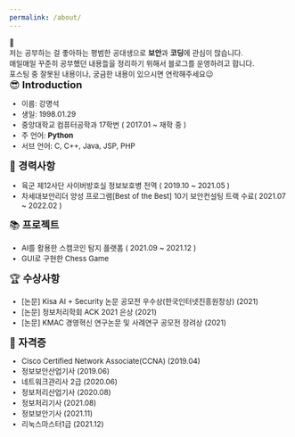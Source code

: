 ```yaml
---
permalink: /about/
---
```




<div class="notice">
  <font size="2.5em">
    📌 <br>
    저는 공부하는 걸 좋아하는 평범한 공대생으로 <b>보안</b>과 <b>코딩</b>에 관심이 많습니다.<br>
    매일매일 꾸준히 공부했던 내용들을 정리하기 위해서 블로그를 운영하려고 합니다.<br>
    포스팅 중 잘못된 내용이나, 궁금한 내용이 있으시면 연락해주세요😉<br>
  </font>
</div>


<div class="notice--primary">
  <font size="4.8em"> 😎<b> Introduction </b></font>
  <font size="2.5em">
  <ul>
    <li> 이름: 강명석</li>
    <li> 생일: 1998.01.29</li>
    <li> 중앙대학교 컴퓨터공학과 17학번 ( 2017.01 ~ 재학 중 )</li>
    <li> 주 언어: <b>Python</b></li>
    <li> 서브 언어: C, C++, Java, JSP, PHP</li>
  </ul>
  </font>
</div>

<div class="notice--info">
  <font size="4.8em"> 📝<b> 경력사항 </b></font>
  <font size="2.5em">
  <ul>
    <li> 육군 제12사단 사이버방호실 정보보호병 전역 ( 2019.10 ~ 2021.05 )</li>
    <li> 차세대보안리더 양성 프로그램[Best of the Best] 10기 보안컨설팅 트랙 수료( 2021.07 ~ 2022.02 )</li>
  </ul>
  </font>
</div>

<div class="notice--warning">
  <font size="4.8em"> 📚<b> 프로젝트 </b></font>
  <font size="2.5em">
  <ul>
    <li> AI를 활용한 스캠코인 탐지 플랫폼 ( 2021.09 ~ 2021.12 )</li>
    <li> GUI로 구현한 Chess Game</li>
  </ul>
  </font>
</div>

<div class="notice--success">
  <font size="4.8em"> 🏆<b> 수상사항 </b></font>
  <font size="2.5em">
  <ul>
    <li> [논문] Kisa AI + Security 논문 공모전 우수상(한국인터넷진흥원장상) (2021)</li>
    <li> [논문] 정보처리학회 ACK 2021 은상 (2021)</li>
    <li> [논문] KMAC 경영혁신 연구논문 및 사례연구 공모전 장려상 (2021)</li>
  </ul>
  </font>
</div>

<div class="notice--danger">
  <font size="4.8em"> 📜<b> 자격증 </b></font>
  <font size="2.5em">
  <ul>
    <li> Cisco Certified Network Associate(CCNA) (2019.04)</li>
    <li> 정보보안산업기사 (2019.06)</li>
    <li> 네트워크관리사 2급 (2020.06)</li>
    <li> 정보처리산업기사 (2020.08)</li>
    <li> 정보처리기사 (2021.08)</li>
    <li> 정보보안기사 (2021.11)</li>
    <li> 리눅스마스터1급 (2021.12)</li>
  </ul>
  </font>
</div>



